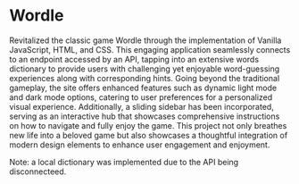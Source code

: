 # Wordle

Revitalized the classic game Wordle through the implementation of Vanilla JavaScript, HTML, and CSS. This engaging application seamlessly connects to an endpoint accessed by an API, tapping into an extensive words dictionary to provide users with challenging yet enjoyable word-guessing experiences along with corresponding hints. Going beyond the traditional gameplay, the site offers enhanced features such as dynamic light mode and dark mode options, catering to user preferences for a personalized visual experience. Additionally, a sliding sidebar has been incorporated, serving as an interactive hub that showcases comprehensive instructions on how to navigate and fully enjoy the game. This project not only breathes new life into a beloved game but also showcases a thoughtful integration of modern design elements to enhance user engagement and enjoyment.

Note: a local dictionary was implemented due to the API being disconnecteed.
